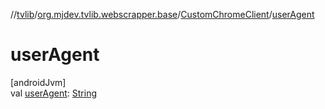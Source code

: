 //[tvlib](../../../index.md)/[org.mjdev.tvlib.webscrapper.base](../index.md)/[CustomChromeClient](index.md)/[userAgent](user-agent.md)

# userAgent

[androidJvm]\
val [userAgent](user-agent.md): [String](https://kotlinlang.org/api/latest/jvm/stdlib/kotlin/-string/index.html)

